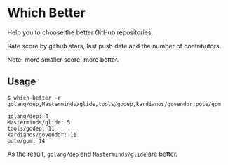 # Which Better

Help you to choose the better GitHub repositories.

Rate score by github stars, last push date and the number of contributors.

Note: more smaller score, more better.

## Usage

```
$ which-better -r golang/dep,Masterminds/glide,tools/godep,kardianos/govendor,pote/gpm

golang/dep: 4
Masterminds/glide: 5
tools/godep: 11
kardianos/govendor: 11
pote/gpm: 14
```

As the result, `golang/dep` and `Masterminds/glide` are better.
